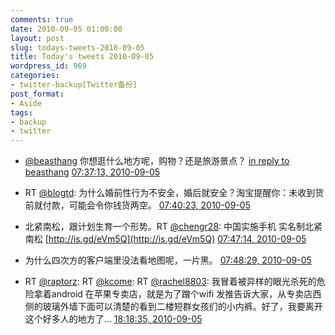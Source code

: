 ```yaml
---
comments: true
date: 2010-09-05 01:00:00
layout: post
slug: todays-tweets-2010-09-05
title: Today's tweets 2010-09-05
wordpress_id: 969
categories:
- twitter-backup[Twitter备份]
post_format:
- Aside
tags:
- backup
- twitter
---
```





  * [@beasthang](http://twitter.com/beasthang) 你想逛什么地方呢，购物？还是旅游景点？ [in reply to beasthang](http://twitter.com/beasthang/statuses/22958877723) [07:37:13, 2010-09-05](http://twitter.com/gfrog/statuses/23013540925)





  * RT [@blogtd](http://twitter.com/blogtd): 为什么婚前性行为不安全，婚后就安全？淘宝提醒你：未收到货前就付款，可能会令你钱货两空。 [07:40:23, 2010-09-05](http://twitter.com/gfrog/statuses/23013727854)





  * 北紧南松，跟计划生育一个形势。RT [@chengr28](http://twitter.com/chengr28): 中国实施手机 实名制北紧南松 [http://is.gd/eVm5Q](http://is.gd/eVm5Q) [07:47:14, 2010-09-05](http://twitter.com/gfrog/statuses/23014132056)





  * 为什么四次方的客户端里没法看地图呢，一片黑。 [07:48:29, 2010-09-05](http://twitter.com/gfrog/statuses/23014204560)





  * RT [@raptorz](http://twitter.com/raptorz): RT [@kcome](http://twitter.com/kcome): RT [@rachel8803](http://twitter.com/rachel8803): 我冒着被异样的眼光杀死的危险拿着android 在苹果专卖店，就是为了蹭个wifi 发推告诉大家，从专卖店西侧的玻璃外墙下面可以清楚的看到二楼短群女孩们的小内裤。好了，我要离开这个好多人的地方了… [18:18:35, 2010-09-05](http://twitter.com/gfrog/statuses/23048607590)




